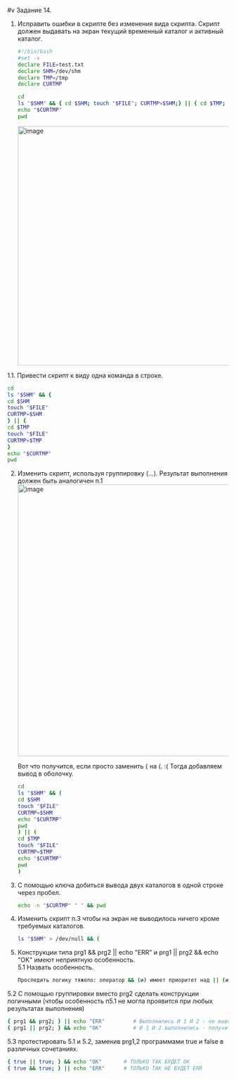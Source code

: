 #v Задание 14.

1. Исправить ошибки в скрипте без изменения вида скрипта. Скрипт должен выдавать на экран текущий временный каталог и активный каталог.
      ```sh
      #!/bin/bash
      #set -x
      declare FILE=test.txt
      declare SHM=/dev/shm
      declare TMP=/tmp
      declare CURTMP
      
      cd 
      ls "$SHM" && { cd $SHM; touch "$FILE"; CURTMP=$SHM;} || { cd $TMP; touch "$FILE"; CURTMP=$TMP;}
      echo "$CURTMP" 
      pwd
      ```
      <img width="545" alt="image" src="https://github.com/user-attachments/assets/bfd8b5f0-0a1f-4a4e-a8eb-9b8eae24e2cc" />
1.1. Привести скрипт к виду одна команда в строке.
  ```sh
  cd 
  ls "$SHM" && { 
  cd $SHM
  touch "$FILE"
  CURTMP=$SHM
  } || { 
  cd $TMP
  touch "$FILE"
  CURTMP=$TMP
  }
  echo "$CURTMP" 
  pwd
  ```
2. Изменить скрипт, используя группировку (...). Результат выполнения должен быть аналогичен п.1
      <img width="619" alt="image" src="https://github.com/user-attachments/assets/7feb1728-d3d3-46e2-bbb6-9c6c85181db9" />
      
      Вот что получится, если просто заменить { на (. :( Тогда добавляем вывод в оболочку.
      ```sh
      cd 
      ls "$SHM" && ( 
      cd $SHM
      touch "$FILE"
      CURTMP=$SHM
      echo "$CURTMP" 
      pwd
      ) || ( 
      cd $TMP
      touch "$FILE"
      CURTMP=$TMP
      echo "$CURTMP" 
      pwd
      )
      ```
3. С помощью  ключа добиться вывода двух каталогов в одной строке через пробел.
    ```sh
    echo -n "$CURTMP" " " && pwd
    ```
4. Изменить скрипт п.3 чтобы на экран не выводилось ничего кроме требуемых каталогов.
     ```sh
    ls "$SHM" > /dev/null && (
     ```
5. Конструкции типа  prg1 && prg2 || echo "ERR"  и  prg1 || prg2 && echo "OK" имеют неприятную особенность.  
5.1 Назвать особенность.
    ```sh
    Проследить логику тяжело: оператор && (и) имеет приоритет над || (или)
     ```
5.2 С помощью группировки вместо prg2 сделать конструкции логичными (чтобы особенность п5.1 не могла проявится при любых результатах выполнения)  
  ```sh
  { prg1 && prg2; } || echo "ERR"         # Выполнились И 1 И 2 - не выводим ERR. 1 ИЛИ 2 НЕ выполнились - получите ERR
  { prg1 || prg2; } && echo "OK"          # И 1 И 2 выполнились - получите OK. Иначе ничего.
  ```
5.3 протестировать 5.1 и 5.2, заменив prg1,2 программами  true и false в различных сочетаниях.  
  ```sh
  { true || true; } && echo "OK"       # ТОЛЬКО ТАК БУДЕТ ОК
  { true && true; } || echo "ERR"      # ТОЛЬКО ТАК НЕ БУДЕТ ERR
  ```
